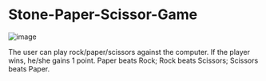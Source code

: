 # Stone-Paper-Scissor-Game
![image](https://user-images.githubusercontent.com/67956852/205457528-bf2152f7-e529-433d-8f0f-ee636d12295a.png)



The user can play rock/paper/scissors against the computer.
If the player wins, he/she gains 1 point.
Paper beats Rock; Rock beats Scissors; Scissors beats Paper.
